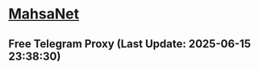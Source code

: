 
# [MahsaNet](https://t.me/mahsa_net)
## Free Telegram Proxy (Last Update: 2025-06-15 23:38:30)

    